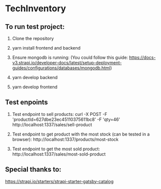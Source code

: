 # TechInventory

## To run test project:

1. Clone the repository

2. yarn install frontend and backend

3. Ensure mongodb is running:
(You could follow this guide: https://docs-v3.strapi.io/developer-docs/latest/setup-deployment-guides/configurations/databases/mongodb.html)

4. yarn develop backend

5. yarn develop frontend

## Test enpoints

1. Test endpoint to sell products:
curl -X POST -F 'productId=627dbe23ec45110375611bc8' -F 'qty=46' http://localhost:1337/sales/sell-product

2. Test endpoint to get product with the most stock (can be tested in a browser):
http://localhost:1337/products/most-stock

3. Test endpoint to get the most sold product:
http://localhost:1337/sales/most-sold-product

## Special thanks to:

https://strapi.io/starters/strapi-starter-gatsby-catalog
